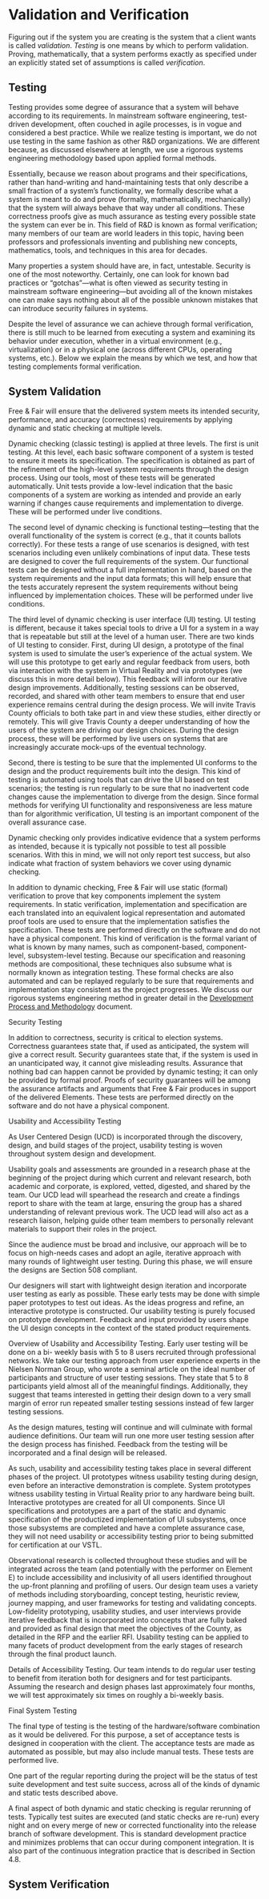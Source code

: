 Validation and Verification
===========================

Figuring out if the system you are creating is the system that a
client wants is called *validation*.  *Testing* is one means by which
to perform validation.  Proving, mathematically, that a system
performs exactly as specified under an explicitly stated set of
assumptions is called *verification*.

Testing
-------

Testing provides some degree of assurance that a system will behave
according to its requirements. In mainstream software engineering,
test-driven development, often couched in agile processes, is in vogue
and considered a best practice. While we realize testing is important,
we do not use testing in the same fashion as other R&D
organizations. We are different because, as discussed elsewhere at
length, we use a rigorous systems engineering methodology based upon
applied formal methods.

Essentially, because we reason about programs and their
specifications, rather than hand-writing and hand-maintaining tests
that only describe a small fraction of a system’s functionality, we
formally describe what a system is meant to do and prove (formally,
mathematically, mechanically) that the system will always behave that
way under all conditions. These correctness proofs give as much
assurance as testing every possible state the system can ever be
in. This field of R&D is known as formal verification; many members of
our team are world leaders in this topic, having been professors and
professionals inventing and publishing new concepts, mathematics,
tools, and techniques in this area for decades.

Many properties a system should have are, in fact,
untestable. Security is one of the most noteworthy. Certainly, one can
look for known bad practices or “gotchas”—what is often viewed as
security testing in mainstream software engineering—but avoiding all
of the known mistakes one can make says nothing about all of the
possible unknown mistakes that can introduce security failures in
systems.

Despite the level of assurance we can achieve through formal
verification, there is still much to be learned from executing a
system and examining its behavior under execution, whether in a
virtual environment (e.g., virtualization) or in a physical one
(across different CPUs, operating systems, etc.). Below we explain the
means by which we test, and how that testing complements formal
verification.

System Validation
-----------------

Free & Fair will ensure that the delivered system meets its intended
security, performance, and accuracy (correctness) requirements by
applying dynamic and static checking at multiple levels.

Dynamic checking (classic testing) is applied at three levels. The
first is unit testing. At this level, each basic software component of
a system is tested to ensure it meets its specification. The
specification is obtained as part of the refinement of the high-level
system requirements through the design process. Using our tools, most
of these tests will be generated automatically. Unit tests provide a
low-level indication that the basic components of a system are working
as intended and provide an early warning if changes cause requirements
and implementation to diverge. These will be performed under live
conditions.

The second level of dynamic checking is functional testing—testing
that the overall functionality of the system is correct (e.g., that it
counts ballots correctly). For these tests a range of use scenarios is
designed, with test scenarios including even unlikely combinations of
input data. These tests are designed to cover the full requirements of
the system. Our functional tests can be designed without a full
implementation in hand, based on the system requirements and the input
data formats; this will help ensure that the tests accurately
represent the system requirements without being influenced by
implementation choices. These will be performed under live conditions.

The third level of dynamic checking is user interface (UI) testing. UI
testing is different, because it takes special tools to drive a UI for
a system in a way that is repeatable but still at the level of a human
user. There are two kinds of UI testing to consider. First, during UI
design, a prototype of the final system is used to simulate the user’s
experience of the actual system. We will use this prototype to get
early and regular feedback from users, both via interaction with the
system in Virtual Reality and via prototypes (we discuss this in more
detail below). This feedback will inform our iterative design
improvements. Additionally, testing sessions can be observed,
recorded, and shared with other team members to ensure that end user
experience remains central during the design process. We will invite
Travis County officials to both take part in and view these studies,
either directly or remotely. This will give Travis County a deeper
understanding of how the users of the system are driving our design
choices. During the design process, these will be performed by live
users on systems that are increasingly accurate mock-ups of the
eventual technology.

Second, there is testing to be sure that the implemented UI conforms
to the design and the product requirements built into the design. This
kind of testing is automated using tools that can drive the UI based
on test scenarios; the testing is run regularly to be sure that no
inadvertent code changes cause the implementation to diverge from the
design. Since formal methods for verifying UI functionality and
responsiveness are less mature than for algorithmic verification, UI
testing is an important component of the overall assurance case.

Dynamic checking only provides indicative evidence that a system
performs as intended, because it is typically not possible to test all
possible scenarios. With this in mind, we will not only report test
success, but also indicate what fraction of system behaviors we cover
using dynamic checking.

In addition to dynamic checking, Free & Fair will use static (formal)
verification to prove that key components implement the system
requirements. In static verification, implementation and specification
are each translated into an equivalent logical representation and
automated proof tools are used to ensure that the implementation
satisfies the specification. These tests are performed directly on the
software and do not have a physical component. This kind of
verification is the formal variant of what is known by many names,
such as component-based, component-level, subsystem-level
testing. Because our specification and reasoning methods are
compositional, these techniques also subsume what is normally known as
integration testing. These formal checks are also automated and can be
replayed regularly to be sure that requirements and implementation
stay consistent as the project progresses. We discuss our rigorous
systems engineering method in greater detail in the [Development
Process and Methodology](methodology.md) document.

Security Testing

In addition to correctness, security is critical to election
systems. Correctness guarantees state that, if used as anticipated,
the system will give a correct result. Security guarantees state that,
if the system is used in an unanticipated way, it cannot give
misleading results. Assurance that nothing bad can happen cannot be
provided by dynamic testing; it can only be provided by formal
proof. Proofs of security guarantees will be among the assurance
artifacts and arguments that Free & Fair produces in support of the
delivered Elements. These tests are performed directly on the software
and do not have a physical component.

Usability and Accessibility Testing

As User Centered Design (UCD) is incorporated through the discovery,
design, and build stages of the project, usability testing is woven
throughout system design and development.

Usability goals and assessments are grounded in a research phase at
the beginning of the project during which current and relevant
research, both academic and corporate, is explored, vetted, digested,
and shared by the team. Our UCD lead will spearhead the research and
create a findings report to share with the team at large, ensuring the
group has a shared understanding of relevant previous work. The UCD
lead will also act as a research liaison, helping guide other team
members to personally relevant materials to support their roles in the
project.

Since the audience must be broad and inclusive, our approach will be
to focus on high-needs cases and adopt an agile, iterative approach
with many rounds of lightweight user testing. During this phase, we
will ensure the designs are Section 508 compliant.

Our designers will start with lightweight design iteration and
incorporate user testing as early as possible. These early tests may
be done with simple paper prototypes to test out ideas. As the ideas
progress and refine, an interactive prototype is constructed. Our
usability testing is purely focused on prototype development. Feedback
and input provided by users shape the UI design concepts in the
context of the stated product requirements.

Overview of Usability and Accessibility Testing. Early user testing
will be done on a bi- weekly basis with 5 to 8 users recruited through
professional networks. We take our testing approach from user
experience experts in the Nielsen Norman Group, who wrote a seminal
article on the ideal number of participants and structure of user
testing sessions. They state that 5 to 8 participants yield almost all
of the meaningful findings. Additionally, they suggest that teams
interested in getting their design down to a very small margin of
error run repeated smaller testing sessions instead of few larger
testing sessions.

As the design matures, testing will continue and will culminate with
formal audience definitions. Our team will run one more user testing
session after the design process has finished. Feedback from the
testing will be incorporated and a final design will be released.

As such, usability and accessibility testing takes place in several
different phases of the project. UI prototypes witness usability
testing during design, even before an interactive demonstration is
complete. System prototypes witness usability testing in Virtual
Reality prior to any hardware being built. Interactive prototypes are
created for all UI components. Since UI specifications and prototypes
are a part of the static and dynamic specification of the productized
implementation of UI subsystems, once those subsystems are completed
and have a complete assurance case, they will not need usability or
accessibility testing prior to being submitted for certification at
our VSTL.

Observational research is collected throughout these studies and will
be integrated across the team (and potentially with the performer on
Element E) to include accessibility and inclusivity of all users
identified throughout the up-front planning and profiling of
users. Our design team uses a variety of methods including
storyboarding, concept testing, heuristic review, journey mapping, and
user frameworks for testing and validating concepts. Low-fidelity
prototyping, usability studies, and user interviews provide iterative
feedback that is incorporated into concepts that are fully baked and
provided as final design that meet the objectives of the County, as
detailed in the RFP and the earlier RFI. Usability testing can be
applied to many facets of product development from the early stages of
research through the final product launch.

Details of Accessibility Testing. Our team intends to do regular user
testing to benefit from iteration both for designers and for test
participants. Assuming the research and design phases last
approximately four months, we will test approximately six times on
roughly a bi-weekly basis.

Final System Testing

The final type of testing is the testing of the hardware/software
combination as it would be delivered. For this purpose, a set of
acceptance tests is designed in cooperation with the client. The
acceptance tests are made as automated as possible, but may also
include manual tests. These tests are performed live.

One part of the regular reporting during the project will be the
status of test suite development and test suite success, across all of
the kinds of dynamic and static tests described above.

A final aspect of both dynamic and static checking is regular
rerunning of tests. Typically test suites are executed (and static
checks are re-run) every night and on every merge of new or corrected
functionality into the release branch of software development. This is
standard development practice and minimizes problems that can occur
during component integration. It is also part of the continuous
integration practice that is described in Section 4.8.

System Verification
-------------------

